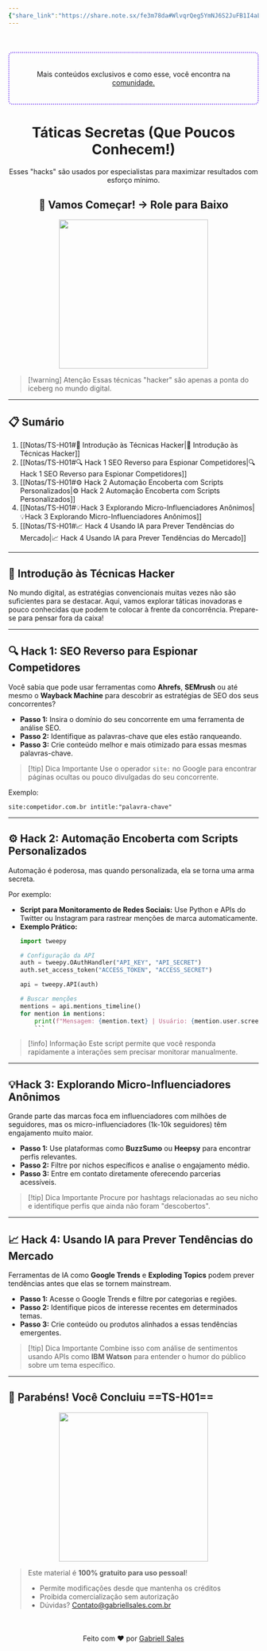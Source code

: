 ```yaml
---
{"share_link":"https://share.note.sx/fe3m78da#WlvqrQeg5YmNJ6S2JuFB1I4aLYpg35N6pV1uHMeRbB0","share_updated":"2025-02-06T15:29:32-03:00","title":"TS-H01","Criado":"2025-02-09","dg-publish":true,"dg-home":null,"permalink":"/notas/ts-h01/","dgPassFrontmatter":true}
---
```


<div align="center" style="margin-top:50px; padding:20px; border: 2px dotted #8A5CF4; border-radius: 8px;">
  <p>Mais conteúdos exclusivos e como esse, você encontra na <a href="https://comunidade.gabriellsales.com.br" target="_blank">comunidade.</a></p>
</div>

<div align="center"><h1>Táticas Secretas (Que Poucos Conhecem!)</h1> <p>Esses "hacks" são usados por especialistas para maximizar resultados com esforço mínimo.</p> <h2>🚀 Vamos Começar! → Role para Baixo</h2> </div>

<div align="center">
  <img src="https://media2.giphy.com/media/v1.Y2lkPTc5MGI3NjExZDBvZGdxcnIwdHQ2NTN6aDkxNHc2bDdzcXd1MHhwdHNrc200N2F1biZlcD12MV9pbnRlcm5hbF9naWZfYnlfaWQmY3Q9Zw/78XCFBGOlS6keY1Bil/giphy.gif" width="300">
</div>

> [!warning] Atenção
> Essas técnicas "hacker" são apenas a ponta do iceberg no mundo digital.

---
## 📋 Sumário

1. [[Notas/TS-H01#🌟 Introdução às Técnicas Hacker\|🌟 Introdução às Técnicas Hacker]]
2. [[Notas/TS-H01#🔍 Hack 1 SEO Reverso para Espionar Competidores\|🔍 Hack 1 SEO Reverso para Espionar Competidores]]
3. [[Notas/TS-H01#⚙️ Hack 2 Automação Encoberta com Scripts Personalizados\|⚙️ Hack 2 Automação Encoberta com Scripts Personalizados]]
4. [[Notas/TS-H01#💡Hack 3 Explorando Micro-Influenciadores Anônimos\|💡Hack 3 Explorando Micro-Influenciadores Anônimos]]
5. [[Notas/TS-H01#📈 Hack 4 Usando IA para Prever Tendências do Mercado\|📈 Hack 4 Usando IA para Prever Tendências do Mercado]]

---
## 🌟 Introdução às Técnicas Hacker

No mundo digital, as estratégias convencionais muitas vezes não são suficientes para se destacar. Aqui, vamos explorar táticas inovadoras e pouco conhecidas que podem te colocar à frente da concorrência. Prepare-se para pensar fora da caixa!  

---
## 🔍 Hack 1: SEO Reverso para Espionar Competidores

Você sabia que pode usar ferramentas como **Ahrefs**, **SEMrush** ou até mesmo o **Wayback Machine** para descobrir as estratégias de SEO dos seus concorrentes?  

- **Passo 1:** Insira o domínio do seu concorrente em uma ferramenta de análise SEO.  
- **Passo 2:** Identifique as palavras-chave que eles estão ranqueando.  
- **Passo 3:** Crie conteúdo melhor e mais otimizado para essas mesmas palavras-chave.  

> [!tip] Dica Importante
> Use o operador `site:` no Google para encontrar páginas ocultas ou pouco divulgadas do seu concorrente.

Exemplo:  

```
site:competidor.com.br intitle:"palavra-chave"
```

---
## ⚙️ Hack 2: Automação Encoberta com Scripts Personalizados

Automação é poderosa, mas quando personalizada, ela se torna uma arma secreta. 

Por exemplo: 
- **Script para Monitoramento de Redes Sociais:** Use Python e APIs do Twitter ou Instagram para rastrear menções de marca automaticamente.  
- **Exemplo Prático:**  
  ```python
  import tweepy
  
  # Configuração da API
  auth = tweepy.OAuthHandler("API_KEY", "API_SECRET")
  auth.set_access_token("ACCESS_TOKEN", "ACCESS_SECRET")
  
  api = tweepy.API(auth)
  
  # Buscar menções
  mentions = api.mentions_timeline()
  for mention in mentions:
      print(f"Mensagem: {mention.text} | Usuário: {mention.user.screen_name}"
      ```


> [!info] Informação
> Este script permite que você responda rapidamente a interações sem precisar monitorar manualmente.

---
## 💡Hack 3: Explorando Micro-Influenciadores Anônimos

Grande parte das marcas foca em influenciadores com milhões de seguidores, mas os micro-influenciadores (1k-10k seguidores) têm engajamento muito maior.

- **Passo 1:** Use plataformas como **BuzzSumo** ou **Heepsy** para encontrar perfis relevantes.
- **Passo 2:** Filtre por nichos específicos e analise o engajamento médio.
- **Passo 3:** Entre em contato diretamente oferecendo parcerias acessíveis.


> [!tip] Dica Importante
> Procure por hashtags relacionadas ao seu nicho e identifique perfis que ainda não foram "descobertos".

---
## 📈 Hack 4: Usando IA para Prever Tendências do Mercado

Ferramentas de IA como **Google Trends** e **Exploding Topics** podem prever tendências antes que elas se tornem mainstream.

- **Passo 1:** Acesse o Google Trends e filtre por categorias e regiões.
- **Passo 2:** Identifique picos de interesse recentes em determinados temas.
- **Passo 3:** Crie conteúdo ou produtos alinhados a essas tendências emergentes.

> [!tip] Dica Importante
> Combine isso com análise de sentimentos usando APIs como **IBM Watson** para entender o humor do público sobre um tema específico.

---
## 🎉 Parabéns! Você Concluiu ==TS-H01==

<div align="center"> <img src="https://media0.giphy.com/media/v1.Y2lkPTc5MGI3NjExdXhmZ2ZyYmEybnVhbDY2Z3k4MGRrcXkxYW10aTVxZzZteXk0cjk0bSZlcD12MV9pbnRlcm5hbF9naWZfYnlfaWQmY3Q9Zw/D2hncA3u88gmeCFeoh/giphy.gif" width="300"> </div>

> Este material é **100% gratuito para uso pessoal**!
> - Permite modificações desde que mantenha os créditos
> - Proibida comercialização sem autorização
> - Dúvidas? Contato@gabriellsales.com.br

<div align="center" style="margin-top:50px">
  <p>Feito com ❤️ por <a href="https://gabriellsales.com.br" target="_blank">Gabriell Sales</a></p>
</div>